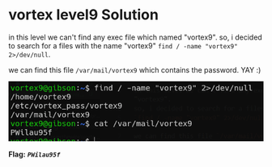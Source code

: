 # vortex level9 Solution

in this level we can't find any exec file which named "vortex9".
so, i decided to search for a files with the name "vortex9"
`find / -name "vortex9" 2>/dev/null`.

we can find this file `/var/mail/vortex9`
which contains the password. YAY :)

![image](./images/level9.png)

**Flag:** ***`PWilau95f`***